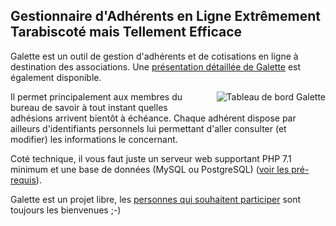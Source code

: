 ## Gestionnaire d'Adhérents en Ligne Extrêmement Tarabiscoté mais Tellement Efficace

Galette est un outil de gestion d'adhérents et de cotisations en ligne à destination des associations. Une <a href="/dc/index.php/pages/%C3%80-propos">présentation détaillée de Galette</a> est également disponible.

<img src="{{ site.baseurl_root }}/assets/images/screenshots/desktop_s.jpg" alt="Tableau de bord Galette" style="float:right; margin: 0 0 1em 1em;" title="Tableau de bord Galette, fév. 2012" />

Il permet principalement aux membres du bureau de savoir à tout instant quelles adhésions arrivent bientôt à échéance.
Chaque adhérent dispose par ailleurs d'identifiants personnels lui permettant d'aller consulter (et modifier) les informations le concernant.

Coté technique, il vous faut juste un serveur web supportant PHP 7.1 minimum et une base de données (MySQL ou PostgreSQL) (<a href="https://doc.galette.eu/fr/master/installation/prerequis.html">voir les pré-requis</a>).

Galette est un projet libre, les <a href="/dc/index.php/pages/Contribuer">personnes qui souhaitent participer</a> sont toujours les bienvenues ;-)
